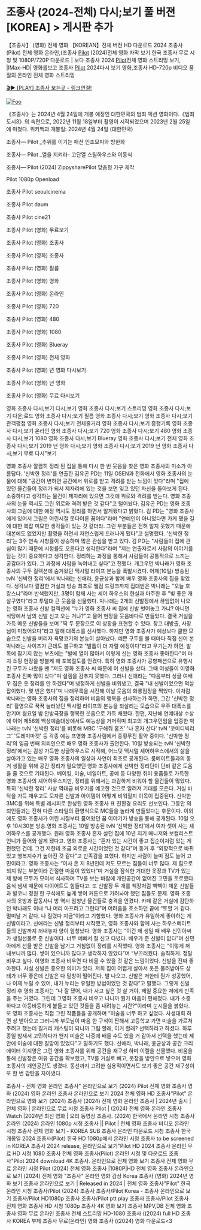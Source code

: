 # 조종사 (2024-전체) 다시;보기 풀 버젼 [KOREA] > 게시판 추가

【조종사】 (영화) 전체 영화 【KOREAN】전체 버전 HD 다운로드 2024 조종사(Pilot) 전체 영화 온라인,(조종사 [Pilot](https://jpflix.cloud/ko/movie/965094) (2024)전체 영화 자막 보기 한국 조종사 무료 시청 및 1080P/720P 다운로드 | 보다 조종사 2024 [Pilot](https://jpflix.cloud/ko/movie/965094)전체 영화 스트리밍 보기, |IMax-HD| 영화를보고 조종사 [Pilot](https://jpflix.cloud/ko/movie/965094) 2024다시 보기 영화,조종사 HD-720p 비디오 품질의 온라인 전체 영화 스트리밍


[🎬▶ [PLAY] 조종사 보는곳 - 링크연결!](https://jpflix.cloud/ko/movie/965094)


<a href="https://jpflix.cloud/ko/movie/965094" rel="nofollow"><img src="https://camo.githubusercontent.com/917e6ed5c302499242165dcc02bdbce85c075fd21b35918eb9c0b771855261b8/68747470733a2f2f7374617469632e7769787374617469632e636f6d2f6d656469612f6232343966395f61646163386637306662336634356238383639313639366337376465313866337e6d76322e676966" alt="Foo" style="max-width: 100%;"></a>


《조종사》는 2024년 4월 24일에 개봉 예정인 대한민국의 범죄 액션 영화이다.《범죄도시3》의 속편으로, 2022년 11월 18일부터 촬영이 시작되었으며 2023년 2월 25일에 마쳤다. 위키백과 개봉일: 2024년 4월 24일 (대한민국)

조종사— Pilot _추위를 이기는 패션 인조모피와 방한화

조종사— Pilot _열을 지켜라- 고단열 스틸하우스와 이동식

조종사— Pilot (2024) ZippysharePilot 맞춤형 가구 제작

Pilot 1080p Openload

조종사 Pilot seoulcinema

조종사 Pilot daum

조종사 Pilot cine21

조종사 Pilot (영화) 무료보기

조종사 Pilot (영화) 조종사

조종사 Pilot (영화) 조종사

조종사 Pilot (영화) 필름

조종사 Pilot (영화) 영화

조종사 Pilot (영화) 온라인

조종사 Pilot (영화) 720

조종사 Pilot (영화) 480

조종사 Pilot (영화) 1080

조종사 Pilot (영화) Blueray

조종사 Pilot (영화) 전체 영화

조종사 Pilot (영화) 년 영화 다시보기

조종사 Pilot (영화) 년 영화

조종사 Pilot (영화) 무료 다시보기

영화 조종사 다시;보기 다시;보기 영화 조종사 다시;보기 스트리밍 영화 조종사 다시;보기 다운;로드 영화 조종사 다시;보기 필름 영화 조종사 다시;보기 영화 조종사 다시;보기 관객평점 영화 조종사 다시;보기 전체줄거리 영화 조종사 다시;보기 흥행기록 영화 조종사 다시;보기 온라인 영화 조종사 다시;보기 720 영화 조종사 다시;보기 480 영화 조종사 다시;보기 1080 영화 조종사 다시;보기 Blueray 영화 조종사 다시;보기 전체 영화 조종사 다시;보기 2019 년 영화 다시;보기 영화 조종사 다시;보기 2019 년 영화 조종사 다시;보기 무료 다시"보기

영화 조종사 깔끔히 정리 된 집을 통해 다시 한 번 웃음을 찾은 영화 조종사의 미소가 아름답다. '신박한 정리'를 연출한 김유곤 PD는 11일 OSEN과 전화에서 영화 조종사의 눈물에 대해 "공간이 변하면 공간에서 위로를 받고 격려를 받는 느낌이 있다"라며 "집에 있던 물건들이 정리가 되서 제자리에 있는 것을 보면 잊고 있던 자신을 돌아보게 된다. 소중하다고 생각하는 물건이 제자리에 있으면 그것에 위로와 격려를 받는다. 영화 조종사의 눈물 역시도 그린 위로와 격려 받은 것 같다"고 털어놨다. 김유곤 PD는 영화 조종사의 그림에 대한 애정 역시도 정리를 하면서 알게됐다고 밝혔다. 김 PD는 "영화 조종사에게 있어서 그림은 어린시절 못다이룬 꿈이다"라며 "연예인이 아니었다면 가게 됐을 길에 대한 복잡 미묘한 생각들이 있는 것 같더라. 그린 부분들은 전혀 알지 못했기 때문에 대본에도 없었지만 촬영을 하면서 자연스럽게 드러나게 됐다"고 설명했다. '신박한 정리'는 3주 연속 시청률이 상승하며 많은 관심을 받고 있다. 김 PD는 "사람들이 집에 관심이 많기 때문에 시청률도 오른다고 생각한다"라며 "저는 연출자로서 사람의 이야기를 담는 것이 중요하다고 생각한다. 정리하는 과정을 통해서 사람들이 공통적으로 느끼는 공감대가 있다. 그 과정에 사람을 녹여내고 싶다"고 전했다. 개그우먼 박나래가 영화 조종사의 구두 컬렉션에 숨겨왔던 맥시멀 라이프 본능을 폭발시켰다. 어제(10일) 방송된 tvN '신박한 정리'에서 박나래는 신애라, 윤균상과 함께 배우 영화 조종사의 집을 찾았다. 생각보다 깔끔한 거실과 방송 최초로 웰컴 드링크까지 접대받은 박나래는 "오늘 호캉스냐"라며 반색했지만, 3명이 함께 사는 셰어 하우스의 현실과 마주한 후 "빛 좋은 개살구였다"라고 투덜대 큰 웃음을 선물했다. 박나래는 2개의 신발장에서 끊임없이 나오는 영화 조종사 신발 컬렉션에 "누가 영화 조종사 씨 집에 신발 벗어놓고 가냐? 아니면 식당에서 남의 신발 신고 오는 거냐?"고 물어 현장을 웃음바다로 만들었다. 결국 거실을 가득 메운 신발들을 보며 "딱 두 문장으로 이 상황을 표현할 수 있다. 창고 대방출, 사장님이 미쳤어요다"라고 말해 대폭소를 선사했다. 하지만 영화 조종사가 예상보다 쿨한 모습으로 신발을 버리자 욕망코기의 본능이 살아났다. 예쁜 구두를 볼 때마다 직접 신어 본 박나래는 사이즈가 큰데도 불구하고 "발톱이 더 자랄 예정이다"라고 우기는가 하면, 발목에 잠기지 않는 부츠에는 "발에 열이 많아서 이렇게 신는 영화 조종사 좋아한다"며 마치 쇼핑 현장을 방불케 해 포복절도를 안겼다. 특히 영화 조종사가 공항패션으로 유행시킨 구두가 나왔을 땐 "저도 영화 조종사 씨 때문에 이 신발을 샀다. 그때 여성들이 이영화 조종사 진짜 많이 샀다"며 설렘을 감추지 못했다. 그러나 신애라는 "다음부터 싱글 여배우 집은 옷 정리를 안 하겠다"며 냉정하게 신발을 비워냈고, 결국 "내 신발이었으면 멱살잡이했다. 몇 번은 했다"며 나래무룩을 시전해 이날 웃음의 화룡점정을 찍었다. 이처럼 박나래는 영화 조종사의 집을 정리하며 비움의 행복을 선사하는가 하면, 그간 '신박한 정리' 촬영으로 꾹꾹 눌러놨던 맥시멀 라이프의 본능을 되살리는 모습으로 우주 대폭소를 안기며 월요일 밤 안방극장을 행복한 웃음으로 가득 채웠다. 한편, 지난해 연예대상 수상에 이어 제56회 백상예술대상에서도 예능상을 거머쥐며 최고의 개그우먼임을 입증한 박나래는 tvN '신박한 정리'를 비롯해 MBC '구해줘 홈즈' '나 혼자 산다' tvN '코미디빅리그' '도레미마켓' 등 각종 예능 프영화 조종사램에서 종횡무진 활약 중이다. '신박한 정리'의 일곱 번째 의뢰인으로 배우 영화 조종사가 출연한다. 10일 방송되는 tvN '신박한 정리'에서는 감성 가득한 싱글하우스로 시작해, 어느덧 맥시멀 셰어하우스에서의 삶을 살아가고 있는 배우 영화 조종사의 일상과 사연이 최초로 공개된다. 룸메이트들과의 동거 생활을 위해 공간 정리가 필요했던 영화 조종사에게 신박한 정리단이 단비 같은 도움을 줄 것으로 기대된다. 베이킹, 미술, 네일아트, 공예 등 다양한 취미 용품들로 가득한 영화 조종사의 셰어하우스지만, 정리를 위해서는 과감하게 비워야 할 물건들이 많았다. 특히 '신박한 정리' 사상 역대급 비우기를 예고한 것으로 알려져 기대를 모은다. 거실 바닥을 가득 채우고도 모자른 신발과 아이템이 어떻게 비워질지 이목이 집중된다. 신박한 3MC를 위해 특별 레시피로 완성된 영화 조종사 표 친환경 요리도 선보인다. 그동안 의뢰인들과는 전혀 다른 스타일의 환영식으로 MC들을 놀라게 만들었다는 후문이다. 이외에도 영화 조종사가 어린 시절부터 품어왔던 꿈 이야기가 방송을 통해 공개된다. 10일 오후 10시30분 방송.영화 조종사는 10일 방송된 tvN ‘신박한 정리’에서 여자 셋이 사는 셰어하우스를 공개했다. 원래 영화 조종사 혼자 살던 집에 10년 지기 매니저와 보컬리스트 언니가 들어와 살게 됐다고. 영화 조종사는 “혼자 있는 시간이 좋고 집순이처럼 있는 게 편했던 건데. 그건 저한테 조금 외로운 시간이었던 것 같다”며 동거 후 “외향적으로 바뀌었고 행복지수가 높아진 것 같다”고 만족감을 표했다. 하지만 사람이 늘며 짐도 늘어 고민이라고. 영화 조종사는 “이사 온 지 8년인데 저도 모르는 짐들이 너무 많다. 제 힘으로 되지 않는 부분이라 간절한 마음이 있었다”며 거실을 잠식한 거대한 옷장과 TV가 있는 제 방에 모두가 모여서 식사하며 TV를 보는 바람에 개인공간이 없어진 고민을 토로했다. 음식 냄새 때문에 다이어트도 힘들다고. 또 신발장 두 개를 책장처럼 빽빽이 채운 신발들과 발코니 정원 한 구석에도 높게 쌓여 커튼으로 가려놔야 했던 짐들도 문제. 영화 조종사의 옷방과 잡동사니 방 역시 엄청난 물건들로 충격을 안겼다. 카페 같은 거실에 감탄하던 박나래도 이내 “나 머리 아프려고 그린다”며 어려움을 호소하던 끝에 “토할 거 같다. 멀미날 거 같다. 나 질렸다 지금”이라고 기함했다. 영화 조종사가 유일하게 좋아하는 게 신발이라고. 신애라는 신발 정리부터 시작했고, 영화 조종사와 함께 사는 하우스메이트들의 신발까지 꺼내놓자 양이 엄청났다. 영화 조종사는 “이건 제 생일 때 배우 신민아씨가 생일선물로 준 신발이다. 너무 예뻐서 잘 신고 다녔다. 배우가 준 신발이 없다”며 신민아에게 선물 받은 신발을 남기고 거침없이 정리를 시작했다. 영화 조종사는 “이렇게 꺼내보니까 많다. 쌓여 있으니까 많다고 생각하지 않았다”며 “부끄러웠다. 솔직하게. 정말 비우고 싶다. 이영화 조종사 비우면 다 비울 수 있을 것 같은 느낌이었다. 신발을 진짜 좋아한다. 사실 신발은 중요한 의미가 있다. 저희 집이 어렵게 살아서 옷은 물려받아도 상태가 너무 좋은데 신발은 다 밑창이 떨어진다. 발 나오고. 신발은 저한테 뭔가 성공했어, 나 이제 누릴 수 있어, 내가 누리는 유일한 방법이었던 것 같다”고 말했다. 그렇게 신발 정리 후 영화 조종사는 “나 잘 됐어, 내가 사고 싶은 것 살 거야, 제일 중요한 저에게 만족을 주는 거였다. 그린데 그영화 조종사 비우고 나니까 뭔가 마음이 편해졌다. 내가 소중하다고 아등바등하게 붙들고 있던 것들을 좀 내려놓는 시간?”이라며 눈시울을 붉혔다. 또 영화 조종사는 직접 그린 작품들을 공개하며 “미술을 너무 하고 싶었다. 사생대회 하면 상 받아오고 그러니까 부모님이 마음 한 구석이 짠해서 고등학교 가면 미술을 가르쳐 주려고 했는데 길거리 캐스팅이 되니까 그림 할래, 이거 할래? 선택하라고 하셨다. 하루 종일 밤새서 고민하다가 왠지 미술은 나중에 배울 수도 있을 거 같아서 선택을 했는데 제 안에 미술에 대한 갈망이 있었다”고 말하기도 했다. 신애라, 박나래, 윤균상과 공간 크리에이터 이지영은 그린 영화 조종사를 위해 공간을 재구성 하며 이젤을 선물했다. 비움을 통해 신발장은 여유 공간을 확보했고, TV를 거실로 빼고, 옷장을 방안으로 넣으며 영화 조종사의 개인공간도 생겼다. 동선까지 고려한 실용적이면서도 보기 좋은 공간 재구성이 또 한 번 감탄을 자아냈다.

조종사 - 전체 영화 온라인 조종사" 온라인으로 보기 (2024) Pilot 전체 영화 조종사 영화 (2024) 영화 온라인 조종사 온라인으로 보기 2024 전체 영화 HD 조종사"Pilot" 온라인으로 영화 보기 (2024) 조종사 (2024) 전체 영화 온라인 조종사 | 2024년 출시 | 전체 영화 | 온라인으로 무료 시청 조종사 Pilot | (2024) 전체 영화 온라인 조종사 Watch |2024년 최신 영화 | 오리 동영상 조종사. (2024) 한국에서 온라인 시청 조종사 온라인 (2024) 온라인 1080p 시청 조종사 || Pilot | 전체 영화 조종사 비디오 온라인 시청 조종사 전체 영화 보기 - KOREA SUB 조종사 온라인 다운로드 시청 조종사 한국 개봉일 2024 조종사(Pilot) 한국 HD 1080p에서 온라인 시청 조종사 to be screened in KOREA 조종사 2024 release, 온라인으로 보기"Pilot HD 2024 조종사 온라인 무료 HD 시청 1080 조종사 전체 영화 조종사(Pilot) 온라인 시청 및 다운로드 조종사"Pilot 2024 download 4K 조종사. 온라인으로 전체 영화 보기 조종사 전체 영화 무료 온라인 시청 Pilot (2024) 전체 영화 조종사 |1080P|HD 전체 영화 조종사 온라인으로 보기 (2024) 전체 영화 "조종사" 온라인 영화 감상 Korea 조종사 (영화) 2024년 영화 보기 조종사 온라인으로 보기 | Released in 2024 | 전체 영화 조종사"Pilot" 한국 온라인 시청 조종사/Pilot (2024) 조종사 조종사/Pilot Korea - 조종사 온라인으로 보기 조종사/Pilot HD1080p 조종사 조종사/Pilot ptt play 조종사 조종사/Pilot 조종사 전체 영화 조종사 HD 시청 1080p 조종사 4K 영화 보기 조종사 MPV,DB 전체 영화 조종사 영화 무료 온라인 조종사 전체 스트리밍 HD-1080 조종사 ((2024) full HD 조종사 KOREA 부제 조종사 무료(온라인) 영화 조종사 ((2024) 영화 다운로드<3
